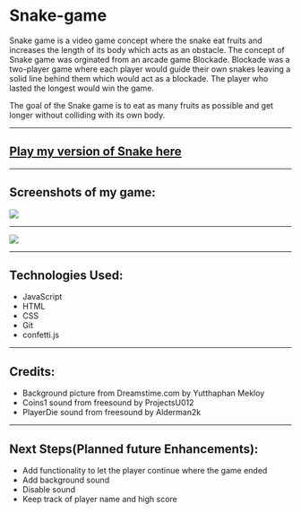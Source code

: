 # Snake-game
Snake game is a video game concept where the snake eat fruits and increases the length of its body which acts as an obstacle.
The concept of Snake game was orginated from an arcade game Blockade. Blockade was a two-player game where each player would guide their own snakes leaving a solid line behind them which would act as a blockade. The player who lasted the longest would win the game. 

The goal of the Snake game is to eat as many fruits as possible and get longer without colliding with its own body.
***

## <a href="http://snake-gamemyversion.surge.sh/" target="_blank">Play my version of Snake here</a>

***
## Screenshots of my game:
<img src = "https://i.imgur.com/xAiha7T.png">

***

<img src = "https://i.imgur.com/nPGfw6x.png">

***

## Technologies Used:
 * JavaScript 
 * HTML 
 * CSS
 * Git
 * confetti.js
  
***

## Credits:
* Background picture from Dreamstime.com by Yutthaphan Mekloy
* Coins1 sound from freesound by ProjectsU012
* PlayerDie sound from freesound by Alderman2k

***

## Next Steps(Planned future Enhancements): 
* Add functionality to let the player continue where the game ended
* Add background sound
* Disable sound
* Keep track of player name and high score